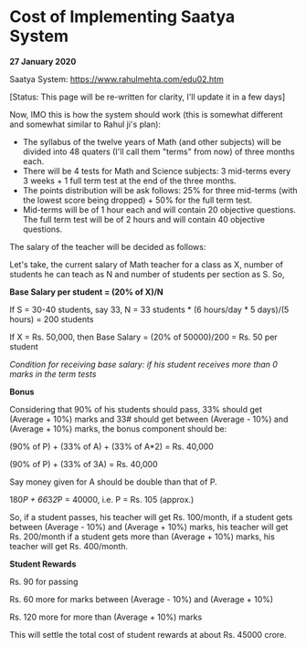 # Cost of Implementing Saatya System

**27 January 2020**

Saatya System: https://www.rahulmehta.com/edu02.htm

[Status: This page will be re-written for clarity, I'll update it in a few days]

Now, IMO this is how the system should work (this is somewhat different and somewhat similar to Rahul ji's plan):

- The syllabus of the twelve years of Math (and other subjects) will be divided into 48 quaters (I'll call them "terms" from now) of three months each. 
- There will be 4 tests for Math and Science subjects: 3 mid-terms every 3 weeks + 1 full term test at the end of the three months.
- The points distribution will be ask follows: 25% for three mid-terms (with the lowest score being dropped) + 50% for the full term test.
- Mid-terms will be of 1 hour each and will contain 20 objective questions. The full term test will be of 2 hours and will contain 40 objective questions.

The salary of the teacher will be decided as follows: 

Let's take, the current salary of Math teacher for a class as X, number of students he can teach as N and number of students per section as S. So,

**Base Salary per student = (20% of X)/N**

If S = 30-40 students, say 33, N = 33 students * (6 hours/day * 5 days)/(5 hours) = 200 students

If X = Rs. 50,000, then Base Salary = (20% of 50000)/200 = Rs. 50 per student 

*Condition for receiving base salary: if his student receives more than 0 marks in the term tests*

**Bonus**

Considering that 90% of his students should pass, 33% should get (Average + 10%) marks and 33# should get between (Average - 10%) and (Average + 10%) marks, the bonus component should be:

(90% of P) + (33% of A) + (33% of A*2) = Rs. 40,000

(90% of P) + (33% of 3A) = Rs. 40,000

Say money given for A should be double than that of P.

180*P + 66*3*2*P = 40000, i.e. P = Rs. 105 (approx.)

So, if a student passes, his teacher will get Rs. 100/month,
if a student gets between (Average - 10%) and (Average + 10%) marks, his teacher will get Rs. 200/month
if a student gets more than (Average + 10%) marks, his teacher will get Rs. 400/month. 

**Student Rewards**

Rs. 90 for passing

Rs. 60 more for marks between (Average - 10%) and (Average + 10%)

Rs. 120 more for more than (Average + 10%) marks

This will settle the total cost of student rewards at about Rs. 45000 crore. 
